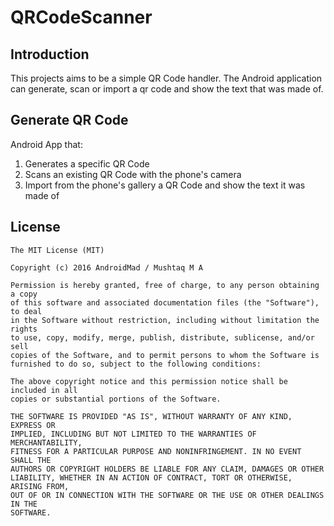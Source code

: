 # QRCodeScanner

## Introduction

This projects aims to be a simple QR Code handler. The Android application can generate, scan or import a qr code and show the text that was made of.

## Generate QR Code


Android App that:
  1. Generates a specific QR Code
  2. Scans an existing QR Code with the phone's camera
  3. Import from the phone's gallery a QR Code and show the text it was made of
  
## License
```
The MIT License (MIT)

Copyright (c) 2016 AndroidMad / Mushtaq M A

Permission is hereby granted, free of charge, to any person obtaining a copy
of this software and associated documentation files (the "Software"), to deal
in the Software without restriction, including without limitation the rights
to use, copy, modify, merge, publish, distribute, sublicense, and/or sell
copies of the Software, and to permit persons to whom the Software is
furnished to do so, subject to the following conditions:

The above copyright notice and this permission notice shall be included in all
copies or substantial portions of the Software.

THE SOFTWARE IS PROVIDED "AS IS", WITHOUT WARRANTY OF ANY KIND, EXPRESS OR
IMPLIED, INCLUDING BUT NOT LIMITED TO THE WARRANTIES OF MERCHANTABILITY,
FITNESS FOR A PARTICULAR PURPOSE AND NONINFRINGEMENT. IN NO EVENT SHALL THE
AUTHORS OR COPYRIGHT HOLDERS BE LIABLE FOR ANY CLAIM, DAMAGES OR OTHER
LIABILITY, WHETHER IN AN ACTION OF CONTRACT, TORT OR OTHERWISE, ARISING FROM,
OUT OF OR IN CONNECTION WITH THE SOFTWARE OR THE USE OR OTHER DEALINGS IN THE
SOFTWARE.
```
